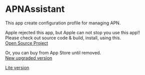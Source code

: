 # APNAssistant

This app create configuration profile for managing APN.

Apple rejected this app, but Apple can not stop you use this app!!  
Please check out source code & build, install, using this.  
[Open Source Project](https://watarusuzuki.github.io/APNAssistant/)

Or, you can buy from App Store until removed.  
[New upgraded version](https://itunes.apple.com/jp/app/apnashisutanto2/id1160309695?mt=8&ign-mpt=uo%3D4)  

[Lite version](https://itunes.apple.com/app/apn-memo/id1158896621?mt=8)  
